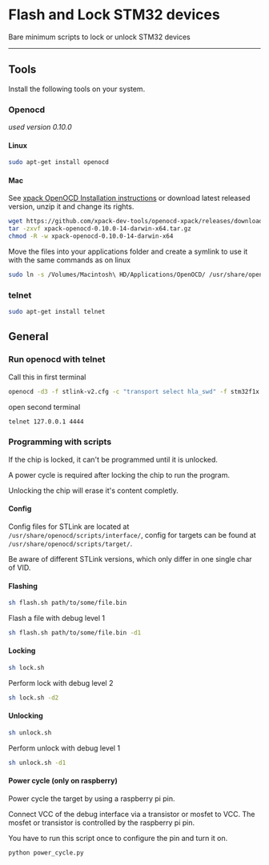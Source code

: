 # Flash and Lock STM32 devices

Bare minimum scripts to lock or unlock STM32 devices

---------------

## Tools

Install the following tools on your system.

### Openocd

*used version 0.10.0*

#### Linux

```bash
sudo apt-get install openocd
```

#### Mac

See [xpack OpenOCD Installation instructions](https://xpack.github.io/openocd/install/)
or download latest released version, unzip it and change its rights.

```bash
wget https://github.com/xpack-dev-tools/openocd-xpack/releases/download/v0.10.0-14/xpack-openocd-0.10.0-14-darwin-x64.tar.gz
tar -zxvf xpack-openocd-0.10.0-14-darwin-x64.tar.gz
chmod -R -w xpack-openocd-0.10.0-14-darwin-x64
```

Move the files into your applications folder and create a symlink to use it
with the same commands as on linux

```bash
sudo ln -s /Volumes/Macintosh\ HD/Applications/OpenOCD/ /usr/share/openocd
```

### telnet

```bash
sudo apt-get install telnet
```

## General

### Run openocd with telnet

Call this in first terminal

```bash
openocd -d3 -f stlink-v2.cfg -c "transport select hla_swd" -f stm32f1x.cfg
```

open second terminal

```bash
telnet 127.0.0.1 4444
```

### Programming with scripts

If the chip is locked, it can't be programmed until it is unlocked.

A power cycle is required after locking the chip to run the program.

Unlocking the chip will erase it's content completly.

#### Config

Config files for STLink are located at `/usr/share/openocd/scripts/interface/`,
config for targets can be found at ` /usr/share/openocd/scripts/target/`.

Be aware of different STLink versions, which only differ in one single char of VID.

#### Flashing

```bash
sh flash.sh path/to/some/file.bin
```

Flash a file with debug level 1

```bash
sh flash.sh path/to/some/file.bin -d1
```

#### Locking

```bash
sh lock.sh
```

Perform lock with debug level 2

```bash
sh lock.sh -d2
```

#### Unlocking

```bash
sh unlock.sh
```

Perform unlock with debug level 1

```bash
sh unlock.sh -d1
```

#### Power cycle (only on raspberry)
Power cycle the target by using a raspberry pi pin.

Connect VCC of the debug interface via a transistor or mosfet to VCC.
The mosfet or transistor is controlled by the raspberry pi pin.

You have to run this script once to configure the pin and turn it on.

```bash
python power_cycle.py
```
